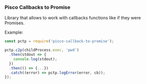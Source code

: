 ### Pisco Callbacks to Promise

Library that allows to work with callbacks functions like if they were Promises.

Example:

```javascript
const pctp = require('pisco-callback-to-promise');

pctp.c2p(childProcess.exec, 'pwd')
  .then(stdout => {
    console.log(stdout);
  })
  .then(() => {...})
  .catch((error) => pctp.logError(error, cb));
});
```
